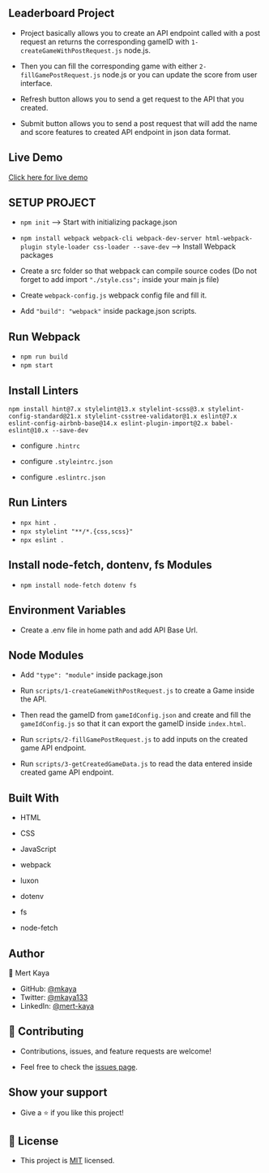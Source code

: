 ## Leaderboard Project

- Project basically allows you to create an API endpoint called with a post request an returns the corresponding gameID with `1-createGameWithPostRequest.js` node.js.

- Then you can fill the corresponding game with either `2-fillGamePostRequest.js` node.js or you can update the score from user interface.

- Refresh button allows you to send a get request to the API that you created.

- Submit button allows you to send a post request that will add the name and score features to created API endpoint in json data format.

## Live Demo

[Click here for live demo](https://mkaya13.github.io/leaderboard-project/dist/index.html)

## SETUP PROJECT

- `npm init` --> Start with initializing package.json

- `npm install webpack webpack-cli webpack-dev-server html-webpack-plugin style-loader css-loader --save-dev` --> Install Webpack packages

- Create a src folder so that webpack can compile source codes (Do not forget to add import `"./style.css";` inside your main js file)

- Create `webpack-config.js` webpack config file and fill it.

- Add `"build": "webpack"` inside package.json scripts.

## Run Webpack

- `npm run build`
- `npm start`

## Install Linters

`npm install hint@7.x stylelint@13.x stylelint-scss@3.x stylelint-config-standard@21.x stylelint-csstree-validator@1.x eslint@7.x eslint-config-airbnb-base@14.x eslint-plugin-import@2.x babel-eslint@10.x --save-dev`

- configure `.hintrc`

- configure `.styleintrc.json`

- configure `.eslintrc.json`

## Run Linters

- `npx hint .`
- `npx stylelint "**/*.{css,scss}"`
- `npx eslint .`

## Install node-fetch, dontenv, fs Modules

- `npm install node-fetch dotenv fs`

## Environment Variables

- Create a .env file in home path and add API Base Url.

## Node Modules

- Add `"type": "module"` inside package.json

- Run `scripts/1-createGameWithPostRequest.js` to create a Game inside the API.

- Then read the gameID from `gameIdConfig.json` and create and fill the `gameIdConfig.js` so that it can export the gameID inside `index.html`.

- Run `scripts/2-fillGamePostRequest.js` to add inputs on the created game API endpoint.

- Run `scripts/3-getCreatedGameData.js` to read the data entered inside created game API endpoint.

## Built With

- HTML

- CSS

- JavaScript

- webpack

- luxon

- dotenv

- fs

- node-fetch

## Author

👤 Mert Kaya

- GitHub: [@mkaya](https://github.com/mkaya13)
- Twitter: [@mkaya133](https://twitter.com/mkaya133)
- LinkedIn: [@mert-kaya](https://www.linkedin.com/in/mert-kaya-0732b717b/)

## 🤝 Contributing

- Contributions, issues, and feature requests are welcome!

- Feel free to check the [issues page](https://github.com/mkaya13/leaderboard-project/issues).

## Show your support

- Give a ⭐️ if you like this project!

## 📝 License

- This project is [MIT](./LICENSE) licensed.
